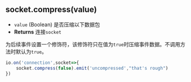 ## socket.compress(value)

- `value` (Boolean) 是否压缩以下数据包
- **Returns** 连接`socket`

为后续事件设置一个修饰符，该修饰符只在值为`true`时压缩事件数据。不调用方法时默认为`true`。

```js
io.on('connection',socket=>{
    socket.compress(false).emit('uncompressed',"that's rough")
})
```
